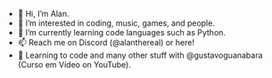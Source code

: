 - 👋 Hi, I’m Alan.
- 👀 I’m interested in coding, music, games, and people.
- 🌱 I’m currently learning code languages such as Python.
- 📫 Reach me on Discord (@alanthereal) or here!
- 📌 Learning to code and many other stuff with @gustavoguanabara (Curso em Vídeo on YouTube).
